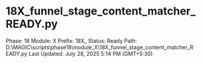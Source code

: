 # 18X_funnel_stage_content_matcher_READY.py

Phase: 18
Module: X
Prefix: 18X_
Status: Ready
Path: D:\MAGIC\scripts\phase18\module_X\18X_funnel_stage_content_matcher_READY.py
Last Updated: July 28, 2025 5:14 PM (GMT+5:30)
